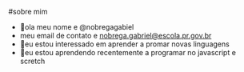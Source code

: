 #sobre mim 
- 👋ola meu nome e @nobregagabiel
-  meu email de contato e nobrega.gabriel@escola.pr.gov.br
- 👀eu estou interessado em aprender a promar novas linguagens 
- 🌱eu estou aprendendo recentemente a programar no javascript e scretch 

<!---
nobregagabiel/nobregagabiel is a ✨ special ✨ repository because its `README.md` (this file) appears on your GitHub profile.
You can click the Preview link to take a look at your changes.
--->
